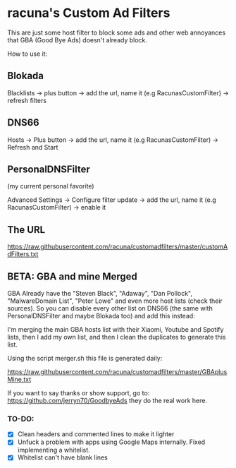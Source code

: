 # racuna's Custom Ad Filters
This are just some host filter to block some ads and other web annoyances that GBA (Good Bye Ads) doesn't already block.

How to use it:

## Blokada

Blacklists -> plus button -> add the url, name it (e.g RacunasCustomFilter) -> refresh filters

## DNS66

Hosts -> Plus button -> add the url, name it (e.g RacunasCustomFilter) -> Refresh and Start

## PersonalDNSFilter

(my current personal favorite)

Advanced Settings -> Configure filter update -> add the url, name it (e.g RacunasCustomFilter) -> enable it


## The URL

https://raw.githubusercontent.com/racuna/customadfilters/master/customAdFilters.txt

## BETA: GBA and mine Merged

GBA Already have the "Steven Black", "Adaway", "Dan Pollock", "MalwareDomain List", "Peter Lowe" and even more host lists (check their sources). So you can disable every other list on DNS66 (the same with PersonalDNSFilter and maybe Blokada too) and add this instead:

I'm merging the main GBA hosts list with their Xiaomi, Youtube and Spotify lists, then I add my own list, and then I clean the duplicates to generate this list.

Using the script merger.sh this file is generated daily:

https://raw.githubusercontent.com/racuna/customadfilters/master/GBAplusMine.txt

If you want to say thanks or show support, go to: https://github.com/jerryn70/GoodbyeAds
they do the real work here.

### TO-DO:

- [x] Clean headers and commented lines to make it lighter 
- [x] Unfuck a problem with apps using Google Maps internally. Fixed implementing a whitelist.
- [x] Whitelist can't have blank lines
